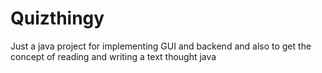 # Quizthingy
Just a java project for implementing GUI and backend and also to get the concept of reading and writing a text thought java
